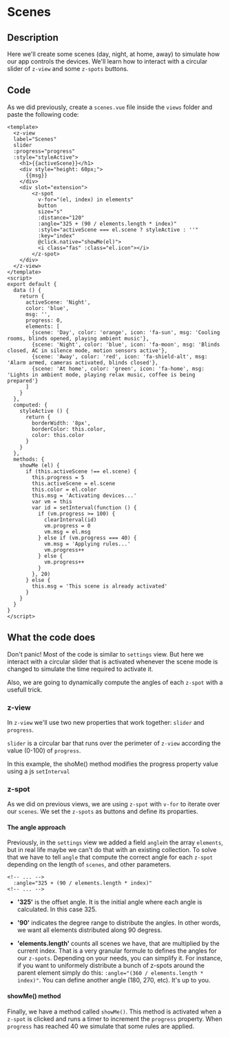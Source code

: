# Scenes

## Description
Here we'll create some scenes (day, night, at home, away) to simulate how our app controls the devices. We'll learn how to interact with a circular slider of `z-view` and some `z-spots` buttons.

## Code
As we did previously, create a `scenes.vue` file inside the `views` folder and paste the following code:

```vue
<template>
  <z-view
  label="Scenes"
  slider
  :progress="progress"
  :style="styleActive">
    <h1>{{activeScene}}</h1>
    <div style="height: 60px;">
      {{msg}}
    </div>
    <div slot="extension">
        <z-spot
          v-for="(el, index) in elements"
          button
          size="s"
          :distance="120"
          :angle="325 + (90 / elements.length * index)"
          :style="activeScene === el.scene ? styleActive : ''"
          :key="index"
          @click.native="showMe(el)">
          <i class="fas" :class="el.icon"></i>
        </z-spot>
    </div>
  </z-view>
</template>
<script>
export default {
  data () {
    return {
      activeScene: 'Night',
      color: 'blue',
      msg: '',
      progress: 0,
      elements: [
        {scene: 'Day', color: 'orange', icon: 'fa-sun', msg: 'Cooling rooms, blinds opened, playing ambient music'},
        {scene: 'Night', color: 'blue', icon: 'fa-moon', msg: 'Blinds closed, AC in silence mode, motion sensors active'},
        {scene: 'Away', color: 'red', icon: 'fa-shield-alt', msg: 'Alarm armed, cameras activated, blinds closed'},
        {scene: 'At home', color: 'green', icon: 'fa-home', msg: 'Lights in ambient mode, playing relax music, coffee is being prepared'}
      ]
    }
  },
  computed: {
    styleActive () {
      return {
        borderWidth: '8px',
        borderColor: this.color,
        color: this.color
      }
    }
  },
  methods: {
    showMe (el) {
      if (this.activeScene !== el.scene) {
        this.progress = 5
        this.activeScene = el.scene
        this.color = el.color
        this.msg = 'Activating devices...'
        var vm = this
        var id = setInterval(function () {
          if (vm.progress >= 100) {
            clearInterval(id)
            vm.progress = 0
            vm.msg = el.msg
          } else if (vm.progress === 40) {
            vm.msg = 'Applying rules...'
            vm.progress++
          } else {
            vm.progress++
          }
        }, 20)
      } else {
        this.msg = 'This scene is already activated'
      }
    }
  }
}
</script>
```

## What the code does
Don't panic! Most of the code is similar to `settings` view. But here we interact with a circular slider that is activated whenever the scene mode is changed to simulate the time required to activate it.

Also, we are going to dynamically compute the angles of each `z-spot` with a usefull trick. 

### z-view

In `z-view` we'll use two new properties that work together: `slider` and `progress`. 

`slider` is a circular bar that runs over the perimeter of `z-view` according the value (0-100) of `progress`.

In this example, the shoMe() method modifies the progress property value using a js `setInterval`

### z-spot
As we did on previous views, we are using `z-spot` with `v-for` to iterate over our `scenes`. We set the `z-spots` as buttons and define its proparties. 

#### The angle approach
Previously, in the `settings` view we added a field `angle`in the array `elements`, but in real life maybe we can't do that with an existing collection. To solve that we have to tell `angle` that compute the correct angle for each `z-spot` depending on the length of `scenes`, and other parameters.

```html{2}
<!-- ... -->
  :angle="325 + (90 / elements.length * index)"
<!-- ... -->
```

- **'325'** is the offset angle. It is the initial angle where each angle is calculated. In this case 325.

- **'90'** indicates the degree range to distribute the angles. In other words, we want all elements distributed along 90 degress.

- **'elements.length'** counts all scenes we have, that are multiplied by the current index.
That is a very granular formule to defines the angles for our `z-spots`. Depending on your needs, you can simplify it. For instance, if you want to uniformely distribute a bunch of z-spots around the parent element simply do this: `:angle="(360 / elements.length * index)"`. You can define another angle (180, 270, etc). It's up to you.

#### showMe() method
Finally, we have a method called `showMe()`. This method is activated when a `z-spot` is clicked and runs a timer to increment the `progress` property. When `progress` has reached 40 we simulate that some rules are applied. 

